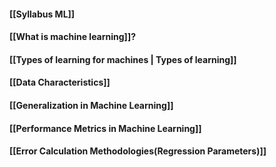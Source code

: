 #### [[Syllabus ML]]
#### [[What is machine learning]]?
#### [[Types of learning for machines | Types of learning]]
#### [[Data Characteristics]]
#### [[Generalization in Machine Learning]]
#### [[Performance Metrics in Machine Learning]]
#### [[Error Calculation Methodologies(Regression Parameters)]]